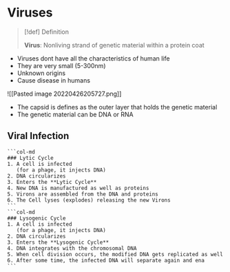 # Viruses
> [!def] Definition
> 
> **Virus**: Nonliving strand of genetic material within a protein coat

- Viruses dont have all the characteristics of human life
- They are very small (5-300nm)
- Unknown origins
- Cause disease in humans

![[Pasted image 20220426205727.png]]
- The capsid is defines as the outer layer that holds the genetic material
- The genetic material can be DNA or RNA

## Viral Infection
````col
```col-md
### Lytic Cycle
1. A cell is infected
   (for a phage, it injects DNA)
2. DNA circularizes
3. Enters the **Lytic Cycle**
4. New DNA is manufactured as well as proteins
5. Virons are assembled from the DNA and proteins
6. The Cell lyses (explodes) releasing the new Virons
```
```col-md
### Lysogenic Cycle
1. A cell is infected
   (for a phage, it injects DNA)
2. DNA circularizes
3. Enters the **Lysogenic Cycle**
4. DNA integrates with the chromosomal DNA
5. When cell division occurs, the modified DNA gets replicated as well
6. After some time, the infected DNA will separate again and ena
```
````